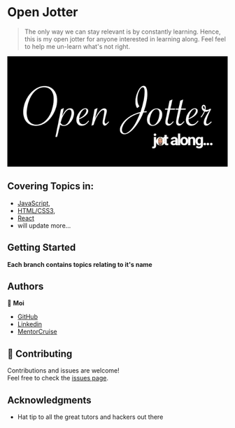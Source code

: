 # Open Jotter

> The only way we can stay relevant is by constantly learning. Hence, this is my open jotter for anyone interested in learning along. Feel feel to help me un-learn what's not right.

![screenshot](./openJotterSmall.jpg)

## Covering Topics in:

- [JavaScript](https://github.com/oracleot/open-jotter/tree/javascript),
- [HTML/CSS3](https://github.com/oracleot/open-jotter/tree/html-css3),
- [React](https://github.com/oracleot/open-jotter/tree/react)
- will update more...


## Getting Started

**Each branch contains topics relating to it's name**



## Authors

👤 **Moi**

- [GitHub](https://github.com/oracleot)
- [Linkedin](https://linkedin.com/in/doduronbi)
- [MentorCruise](https://mentorcruise.com/mentor/DamilolaOduronbi/)

## 🤝 Contributing

Contributions and issues are welcome!   
Feel free to check the [issues page](https://github.com/oracleot/open-jotter/issues).

## Acknowledgments

- Hat tip to all the great tutors and hackers out there
